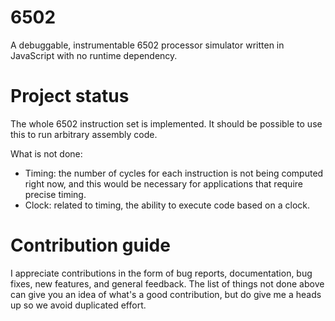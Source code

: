 # 6502

A debuggable, instrumentable 6502 processor simulator written in JavaScript with no runtime dependency.

# Project status

The whole 6502 instruction set is implemented. It should be possible to use this to run arbitrary assembly code.

What is not done:

* Timing: the number of cycles for each instruction is not being computed right now, and this would be necessary
  for applications that require precise timing.
* Clock: related to timing, the ability to execute code based on a clock.

# Contribution guide

I appreciate contributions in the form of bug reports, documentation, bug fixes, new features, and general feedback.
The list of things not done above can give you an idea of what's a good contribution, but do give me a heads up so
we avoid duplicated effort.